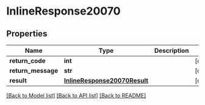# InlineResponse20070

## Properties
Name | Type | Description | Notes
------------ | ------------- | ------------- | -------------
**return_code** | **int** |  | [optional] 
**return_message** | **str** |  | [optional] 
**result** | [**InlineResponse20070Result**](InlineResponse20070Result.md) |  | [optional] 

[[Back to Model list]](../README.md#documentation-for-models) [[Back to API list]](../README.md#documentation-for-api-endpoints) [[Back to README]](../README.md)


